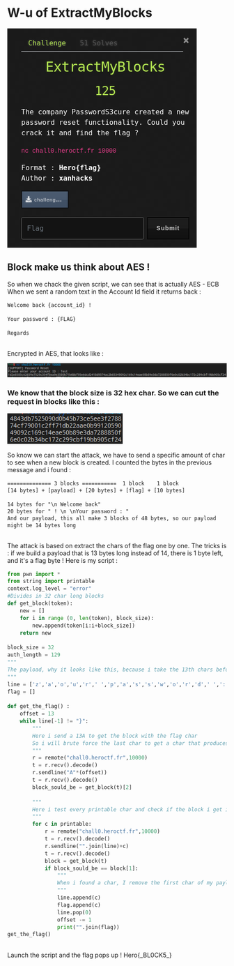 # W-u of ExtractMyBlocks
![](ExtractMyBlocks.png)<br>
## Block make us think about AES ! 
So when we chack the given script, we can see that is actually AES - ECB<br>
When we sent a random text in the Account Id field it returns back : <br>
```
Welcome back {account_id} !

Your password : {FLAG}

Regards
```
<br>
Encrypted in AES, that looks like :

![](TestNC.png)<br>

### We know that the block size is 32 hex char. So we can cut the request in blocks like this : <br>
![](Blocks.png)<br>

So know we can start the attack, we have to send a specific amount of char to see when a new block is created. I counted the bytes in the previous message and i found :
```
============== 3 blocks ===========  1 block    1 block
[14 bytes] + [payload] + [20 bytes] + [flag] + [10 bytes]

14 bytes for "\n Welcome back" 
20 bytes for " ! \n \nYour password : "
And our payload, this all make 3 blocks of 48 bytes, so our payload might be 14 bytes long
```
<br>
The attack is based on extract the chars of the flag one by one. The tricks is : if we build a payload that is 13 bytes long instead of 14, there is 1 byte left, and it's a flag byte !
Here is my script :<br>

```python
from pwn import *
from string import printable
context.log_level = "error"
#Divides in 32 char long blocks 
def get_block(token):
    new = []
    for i in range (0, len(token), block_size):
        new.append(token[i:i+block_size])
    return new

block_size = 32
auth_length = 129
"""
The payload, why it looks like this, because i take the 13th chars before the flag, is "our password : ",  but it has to be in the same block, but the previous block is 14 bytes long, so i add 2 random char before.
"""
line = ['z','a','o','u','r',' ','p','a','s','s','w','o','r','d',' ',':',' ']
flag = []

def get_the_flag() :
    offset = 13
    while line[-1] != "}":
        """
        Here i send a 13A to get the block with the flag char
        So i will brute force the last char to get a char that produces the extact same block.
        """
        r = remote("chall0.heroctf.fr",10000)
        t = r.recv().decode()
        r.sendline("A"*(offset))
        t = r.recv().decode()
        block_sould_be = get_block(t)[2]

        """
        Here i test every printable char and check if the block i get is equals to the "should_be_block".
        """
        for c in printable:
            r = remote("chall0.heroctf.fr",10000)
            t = r.recv().decode()
            r.sendline("".join(line)+c)
            t = r.recv().decode()
            block = get_block(t)
            if block_sould_be == block[1]:
                """
                When i found a char, I remove the first char of my payload and add the char I found.
                """
                line.append(c)
                flag.append(c)
                line.pop(0)
                offset -= 1
                print("".join(flag))
get_the_flag()
```
<br>
Launch the script and the flag pops up !
Hero{_BL0CK5_}
